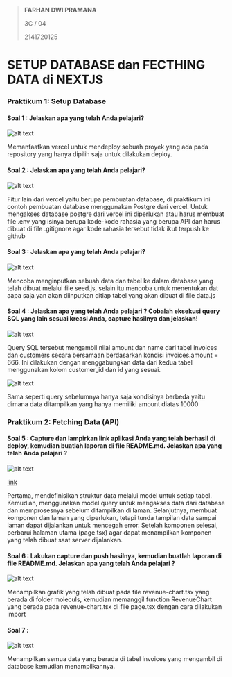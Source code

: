 > **FARHAN DWI PRAMANA**
>
> 3C / 04
>
> 2141720125

# SETUP DATABASE dan FECTHING DATA di NEXTJS

### Praktikum 1: Setup Database

#### Soal 1 : Jelaskan apa yang telah Anda pelajari?

![alt text](docs/prak1-soal1.png)

Memanfaatkan vercel untuk mendeploy sebuah proyek yang ada pada repository yang hanya dipilih saja untuk dilakukan deploy.

#### Soal 2 : Jelaskan apa yang telah Anda pelajari?

![alt text](docs/prak1-soal2.png)

Fitur lain dari vercel yaitu berupa pembuatan database, di praktikum ini contoh pembuatan database menggunakan Postgre dari vercel. Untuk mengakses database postgre dari vercel ini diperlukan atau harus membuat file .env yang isinya berupa kode-kode rahasia yang berupa API dan harus dibuat di file .gitignore agar kode rahasia tersebut tidak ikut terpush ke github

#### Soal 3 : Jelaskan apa yang telah Anda pelajari?

![alt text](docs/prak1-soal3.png)

Mencoba menginputkan sebuah data dan tabel ke dalam database yang telah dibuat melalui file seed.js, selain itu mencoba untuk menentukan dat aapa saja yan akan diinputkan ditiap tabel yang akan dibuat di file data.js

#### Soal 4 : Jelaskan apa yang telah Anda pelajari ? Cobalah eksekusi query SQL yang lain sesuai kreasi Anda, capture hasilnya dan jelaskan!

![alt text](docs/prak1-soal4.png)

Query SQL tersebut mengambil nilai amount dan name dari tabel invoices dan customers secara bersamaan berdasarkan kondisi invoices.amount = 666. Ini dilakukan dengan menggabungkan data dari kedua tabel menggunakan kolom customer_id dan id yang sesuai.

![alt text](docs/prak1-soal4.png)

Sama seperti query sebelumnya hanya saja kondisinya berbeda yaitu dimana data ditampilkan yang hanya memiliki amount diatas 10000

### Praktikum 2: Fetching Data (API)

#### Soal 5 : Capture dan lampirkan link aplikasi Anda yang telah berhasil di deploy, kemudian buatlah laporan di file README.md. Jelaskan apa yang telah Anda pelajari ?

![alt text](docs/prak2-soal5.png)

[link](http://localhost:3000/)

Pertama, mendefinisikan struktur data melalui model untuk setiap tabel. Kemudian, menggunakan model query untuk mengakses data dari database dan memprosesnya sebelum ditampilkan di laman. Selanjutnya, membuat komponen dan laman yang diperlukan, tetapi tunda tampilan data sampai laman dapat dijalankan untuk mencegah error. Setelah komponen selesai, perbarui halaman utama (page.tsx) agar dapat menampilkan komponen yang telah dibuat saat server dijalankan.

#### Soal 6 : Lakukan capture dan push hasilnya, kemudian buatlah laporan di file README.md. Jelaskan apa yang telah Anda pelajari ?

![alt text](docs/prak2-soal6.png)

Menampilkan grafik yang telah dibuat pada file revenue-chart.tsx yang berada di folder moleculs, kemudian memanggil function RevenueChart yang berada pada revenue-chart.tsx di file page.tsx dengan cara dilakukan import

#### Soal 7 :

![alt text](docs/prak2-soal7.png)

Menampilkan semua data yang berada di tabel invoices yang mengambil di database kemudian menampilkannya.
